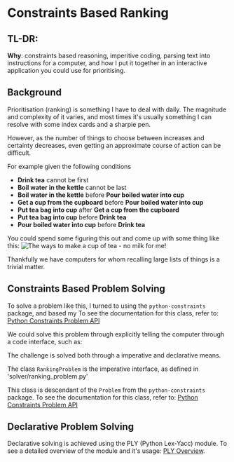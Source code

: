 # Constraints Based Ranking

## TL-DR:
**Why**:
constraints based reasoning, imperitive coding, parsing text into instructions for a computer, and how I put it together in an interactive application you could use for prioritising.

## Background

Prioritisation (ranking) is something I have to deal with daily. The magnitude and complexity of it varies, and most times it's usually something I can resolve with some index cards and a sharpie pen.

However, as the number of things to choose between increases and certainty decreases, even getting an approximate course of action can be difficult.

For example given the following conditions
- **Drink tea** cannot be first
- **Boil water in the kettle** cannot be last
- **Boil water in the kettle** before **Pour boiled water into cup**
- **Get a cup from the cupboard** before **Pour boiled water into cup**
- **Put tea bag into cup** after **Get a cup from the cupboard**
- **Put tea bag into cup** before **Drink tea**
- **Pour boiled water into cup** before **Drink tea**

You could spend some figuring this out and come up with some thing like this:
![The ways to make a cup of tea - no milk for me!]({static}/images/constrains_based_ranking/tea_graphviz.png)

Thankfully we have computers for whom recalling large lists of things is a trivial matter.

## Constraints Based Problem Solving

To solve a problem like this, I turned to using the `python-constraints` package, and based my To see the documentation for this class, refer to: [Python Constraints Problem API](http://labix.org/doc/constraint/public/constraint.Problem-class.html)

We could solve this problem through explicitly telling the computer through a code interface, such as:

The challenge is solved both through a imperative and declarative means.

The class `RankingProblem` is the imperative interface, as defined in 'solver/ranking_problem.py'

This class is descendant of the `Problem` from the `python-constraints` package. To see the documentation for this class, refer to: [Python Constraints Problem API](http://labix.org/doc/constraint/public/constraint.Problem-class.html)

## Declarative Problem Solving

Declarative solving is achieved using the PLY (Python Lex-Yacc) module. To see a detailed overview of the module and it's usage: [PLY Overview](https://www.dabeaz.com/ply/ply.html#ply_nn2).

